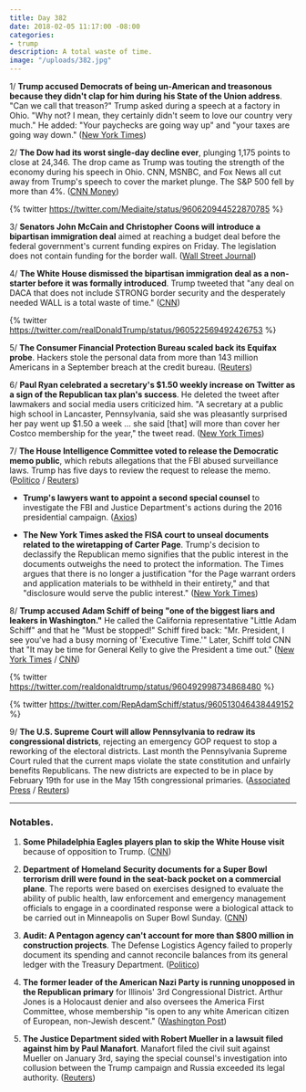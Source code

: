 ```yaml
---
title: Day 382
date: 2018-02-05 11:17:00 -08:00
categories:
- trump
description: A total waste of time.
image: "/uploads/382.jpg"
---
```


1/ **Trump accused Democrats of being un-American and treasonous because they didn't clap for him during his State of the Union address**. "Can we call that treason?" Trump asked during a speech at a factory in Ohio. "Why not? I mean, they certainly didn't seem to love our country very much." He added: "Your paychecks are going way up" and "your taxes are going way down." ([New York Times](https://www.nytimes.com/2018/02/05/us/politics/trump-accuses-democrats-treason-market-rout.html))

2/ **The Dow had its worst single-day decline ever**, plunging 1,175 points to close at 24,346. The drop came as Trump was touting the strength of the economy during his speech in Ohio. CNN, MSNBC, and Fox News all cut away from Trump's speech to cover the market plunge. The S&P 500 fell by more than 4%. ([CNN Money](http://money.cnn.com/2018/02/05/investing/stock-market-today-dow-jones/index.html))

{% twitter https://twitter.com/Mediaite/status/960620944522870785 %}

3/ **Senators John McCain and Christopher Coons will introduce a bipartisan immigration deal** aimed at reaching a budget deal before the federal government's current funding expires on Friday. The legislation does not contain funding for the border wall. ([Wall Street Journal](https://www.wsj.com/articles/new-immigration-bill-would-omit-trumps-more-contentious-proposals-1517785320))

4/ **The White House dismissed the bipartisan immigration deal as a non-starter before it was formally introduced**. Trump tweeted that "any deal on DACA that does not include STRONG border security and the desperately needed WALL is a total waste of time." ([CNN](https://www.cnn.com/2018/02/05/politics/trump-daca-mccain-coons-immigration-plan/index.html))

{% twitter https://twitter.com/realDonaldTrump/status/960522569492426753 %}

5/ **The Consumer Financial Protection Bureau scaled back its Equifax probe**. Hackers stole the personal data from more than 143 million Americans in a September breach at the credit bureau. ([Reuters](https://www.reuters.com/article/us-usa-equifax-cfpb/exclusive-u-s-consumer-protection-official-puts-equifax-probe-on-ice-sources-idUSKBN1FP0IZ))

6/ **Paul Ryan celebrated a secretary's $1.50 weekly increase on Twitter as a sign of the Republican tax plan's success**. He deleted the tweet after lawmakers and social media users criticized him. "A secretary at a public high school in Lancaster, Pennsylvania, said she was pleasantly surprised her pay went up $1.50 a week ... she said \[that\] will more than cover her Costco membership for the year," the tweet read. ([New York Times](https://www.nytimes.com/2018/02/03/us/politics/paul-ryan-tweet.html))

7/ **The House Intelligence Committee voted to release the Democratic memo public**, which rebuts allegations that the FBI abused surveillance laws. Trump has five days to review the request to release the memo. ([Politico](https://www.politico.com/story/2018/02/05/house-panel-backs-release-of-democratic-memo-on-fbi-392255) / [Reuters](https://www.reuters.com/article/us-usa-trump-russia/house-committee-seen-voting-to-release-democrats-russia-memo-idUSKBN1FP1P6))

* **Trump's lawyers want to appoint a second special counsel** to investigate the FBI and Justice Department's actions during the 2016 presidential campaign. ([Axios](https://www.axios.com/white-house-trump-lawyers-approved-of-a-second-special-counsel-6edafd54-c4d7-4ae6-80b7-c7c312b8ca51.html))

* **The New York Times asked the FISA court to unseal documents related to the wiretapping of Carter Page**. Trump's decision to declassify the Republican memo signifies that the public interest in the documents outweighs the need to protect the information. The Times argues that there is no longer a justification "for the Page warrant orders and application materials to be withheld in their entirety," and that "disclosure would serve the public interest." ([New York Times](https://www.nytimes.com/2018/02/05/us/politics/new-york-times-carter-page-documents-request-unseal.html))

8/ **Trump accused Adam Schiff of being "one of the biggest liars and leakers in Washington."** He called the California representative "Little Adam Schiff" and that he "Must be stopped!" Schiff fired back: "Mr. President, I see you’ve had a busy morning of 'Executive Time.'" Later, Schiff told CNN that "It may be time for General Kelly to give the President a time out." ([New York Times](https://www.nytimes.com/2018/02/05/us/politics/democratic-memo-adam-schiff-trump.html) / [CNN](https://www.cnn.com/2018/02/05/politics/adam-schiff-trump-memo/index.html))

{% twitter https://twitter.com/realdonaldtrump/status/960492998734868480 %}

{% twitter https://twitter.com/RepAdamSchiff/status/960513046438449152 %}

9/ **The U.S. Supreme Court will allow Pennsylvania to redraw its congressional districts**, rejecting an emergency GOP request to stop a reworking of the electoral districts. Last month the Pennsylvania Supreme Court ruled that the current maps violate the state constitution and unfairly benefits Republicans. The new districts are expected to be in place by February 19th for use in the May 15th congressional primaries. ([Associated Press](https://apnews.com/acf477136d9145f486b252acb41e24a3) / [Reuters](https://www.reuters.com/article/us-usa-court-election/u-s-supreme-court-allows-revamp-of-pennsylvania-electoral-map-idUSKBN1FP2E0))

---

### Notables.

1. **Some Philadelphia Eagles players plan to skip the White House visit** because of opposition to Trump. ([CNN](https://www.cnn.com/2018/02/05/politics/philadelphia-eagles-super-bowl-white-house-visit/index.html))

2. **Department of Homeland Security documents for a Super Bowl terrorism drill were found in the seat-back pocket on a commercial plane**. The reports were based on exercises designed to evaluate the ability of public health, law enforcement and emergency management officials to engage in a coordinated response were a biological attack to be carried out in Minneapolis on Super Bowl Sunday. ([CNN](https://www.cnn.com/2018/02/05/us/dhs-super-bowl-national-security-documents-left-on-plane-invs/index.html))

3. **Audit: A Pentagon agency can't account for more than $800 million in construction projects**. The Defense Logistics Agency failed to properly document its spending and cannot reconcile balances from its general ledger with the Treasury Department. ([Politico](https://www.politico.com/story/2018/02/05/pentagon-logistics-agency-review-funds-322860))

4. **The former leader of the American Nazi Party is running unopposed in the Republican primary** for Illinois' 3rd Congressional District. Arthur Jones is a Holocaust denier and also oversees the America First Committee, whose membership "is open to any white American citizen of European, non-Jewish descent." ([Washington Post](https://www.washingtonpost.com/news/powerpost/wp/2018/02/04/holocaust-denier-running-for-congress-has-no-opponents-in-republican-primary/))

5. **The Justice Department sided with Robert Mueller in a lawsuit filed against him by Paul Manafort**. Manafort filed the civil suit against Mueller on January 3rd, saying the special counsel's investigation into collusion between the Trump campaign and Russia exceeded its legal authority. ([Reuters](https://www.reuters.com/article/us-usa-trump-russia-manafort-doj/justice-department-says-mueller-probe-lawful-idUSKBN1FN0HQ))